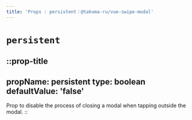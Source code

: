 ```yaml
---
title: 'Props : persistent｜@takuma-ru/vue-swipe-modal'
---
```


# `persistent`

::prop-title
---
  propName: persistent
  type: boolean
  defaultValue: 'false'
---
Prop to disable the process of closing a modal when tapping outside the modal.
::